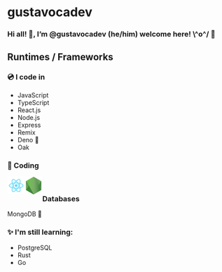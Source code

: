 # gustavocadev
### Hi all! 👋, I’m @gustavocadev (he/him) welcome here! \\^o^/  🌱

## Runtimes / Frameworks 
### 💿 I code in
* JavaScript
* TypeScript 
* React.js
* Node.js
* Express
* Remix
* Deno 🦕
* Oak

### 🚀 Coding
<img align="left" alt="React" width="40px" src="https://raw.githubusercontent.com/github/explore/80688e429a7d4ef2fca1e82350fe8e3517d3494d/topics/react/react.png">

<img align="left" alt="Nodejs" width="40px" src="https://raw.githubusercontent.com/github/explore/80688e429a7d4ef2fca1e82350fe8e3517d3494d/topics/nodejs/nodejs.png">

<br/>

### Databases
MongoDB 🍃

### ✨ I'm still learning:
* PostgreSQL
* Rust
* Go
<!---
gustavoca11/gustavoca11 is a ✨ special ✨ repository because its `README.md` (this file) appears on your GitHub profile.
You can click the Preview link to take a look at your changes.
--->
